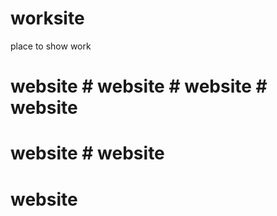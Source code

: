 # worksite
place to show work
# website # website # website # website
# website # website
# website
